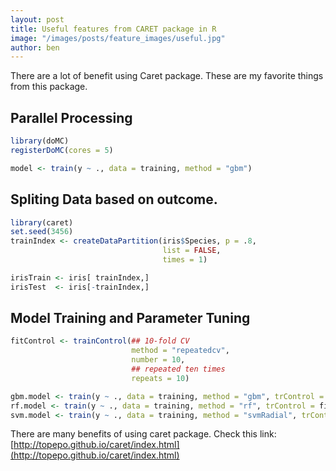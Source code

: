 ```yaml
---
layout: post
title: Useful features from CARET package in R
image: "/images/posts/feature_images/useful.jpg"
author: ben
---
```



There are a lot of benefit using Caret package. These are my favorite things from this package.




## Parallel Processing

```R
library(doMC)
registerDoMC(cores = 5)

model <- train(y ~ ., data = training, method = "gbm")
```




## Spliting Data based on outcome.

```R
library(caret)
set.seed(3456)
trainIndex <- createDataPartition(iris$Species, p = .8,
                                  list = FALSE,
                                  times = 1)

irisTrain <- iris[ trainIndex,]
irisTest  <- iris[-trainIndex,]
```




## Model Training and Parameter Tuning

```R
fitControl <- trainControl(## 10-fold CV
                           method = "repeatedcv",
                           number = 10,
                           ## repeated ten times
                           repeats = 10)

gbm.model <- train(y ~ ., data = training, method = "gbm", trControl = fitControl)
rf.model <- train(y ~ ., data = training, method = "rf", trControl = fitControl)
svm.model <- train(y ~ ., data = training, method = "svmRadial", trControl = fitControl)
```



There are many benefits of using caret package. Check this link:[http://topepo.github.io/caret/index.html](http://topepo.github.io/caret/index.html)